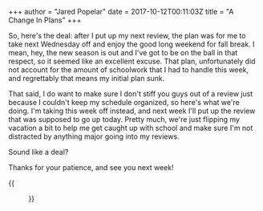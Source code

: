 +++
author = "Jared Popelar"
date = 2017-10-12T00:11:03Z
title = "A Change In Plans"
+++


So, here's the deal: after I put up my next review, the plan was for me to take next Wednesday off and enjoy the good long weekend for fall break. I mean, hey, the new season is out and I've got to be on the ball in that respect, so it seemed like an excellent excuse. That plan, unfortunately did not account for the amount of schoolwork that I had to handle this week, and regrettably that means my initial plan sunk.

That said, I do want to make sure I don't stiff you guys out of a review just because I couldn't keep my schedule organized, so here's what we're doing. I'm taking this week off instead, and next week I'll put up the review that was supposed to go up today. Pretty much, we're just flipping my vacation a bit to help me get caught up with school and make sure I'm not distracted by anything major going into my reviews.

Sound like a deal?

Thanks for your patience, and see you next week!

{{<figure src="assets/ZLTWGdKGg.jpg" caption="Have a donut in the meantime.">}}

